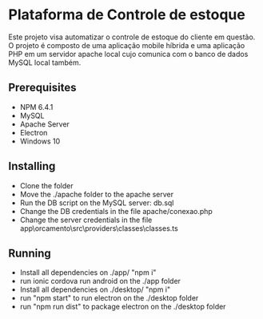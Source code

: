 # Plataforma de Controle de estoque

Este projeto visa automatizar o controle de estoque do cliente em questão.
O projeto é composto de uma aplicação mobile híbrida e uma aplicação PHP em um servidor apache local cujo comunica com o banco de dados MySQL local também.

## Prerequisites

* NPM 6.4.1
* MySQL
* Apache Server
* Electron
* Windows 10

## Installing

* Clone the folder
* Move the ./apache folder to the apache server  
* Run the DB script on the MySQL server: db.sql
* Change the DB credentials in the file apache/conexao.php 
* Change the server credentials in the file app\orcamento\src\providers\classes\classes.ts

## Running

* Install all dependencies on ./app/ "npm i"
* run ionic cordova run android on the ./app folder
* Install all dependencies on ./desktop/ "npm i"
* run "npm start" to run electron on the ./desktop folder
* run "npm run dist" to package electron on the ./desktop folder